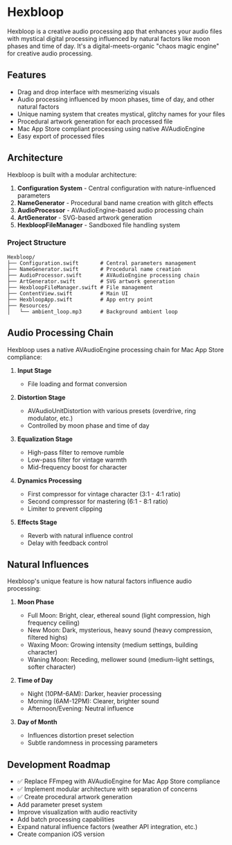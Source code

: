 # Hexbloop

Hexbloop is a creative audio processing app that enhances your audio files with mystical digital processing influenced by natural factors like moon phases and time of day. It's a digital-meets-organic "chaos magic engine" for creative audio processing.

## Features

- Drag and drop interface with mesmerizing visuals
- Audio processing influenced by moon phases, time of day, and other natural factors
- Unique naming system that creates mystical, glitchy names for your files
- Procedural artwork generation for each processed file
- Mac App Store compliant processing using native AVAudioEngine
- Easy export of processed files

## Architecture

Hexbloop is built with a modular architecture:

1. **Configuration System** - Central configuration with nature-influenced parameters
2. **NameGenerator** - Procedural band name creation with glitch effects
3. **AudioProcessor** - AVAudioEngine-based audio processing chain
4. **ArtGenerator** - SVG-based artwork generation
5. **HexbloopFileManager** - Sandboxed file handling system

### Project Structure

```
Hexbloop/
├── Configuration.swift       # Central parameters management
├── NameGenerator.swift       # Procedural name creation
├── AudioProcessor.swift      # AVAudioEngine processing chain
├── ArtGenerator.swift        # SVG artwork generation
├── HexbloopFileManager.swift # File management
├── ContentView.swift         # Main UI
├── HexbloopApp.swift         # App entry point
├── Resources/
│   └── ambient_loop.mp3      # Background ambient loop
```

## Audio Processing Chain

Hexbloop uses a native AVAudioEngine processing chain for Mac App Store compliance:

1. **Input Stage**
   - File loading and format conversion

2. **Distortion Stage** 
   - AVAudioUnitDistortion with various presets (overdrive, ring modulator, etc.)
   - Controlled by moon phase and time of day

3. **Equalization Stage**
   - High-pass filter to remove rumble
   - Low-pass filter for vintage warmth
   - Mid-frequency boost for character

4. **Dynamics Processing**
   - First compressor for vintage character (3:1 - 4:1 ratio)
   - Second compressor for mastering (6:1 - 8:1 ratio)
   - Limiter to prevent clipping

5. **Effects Stage**
   - Reverb with natural influence control
   - Delay with feedback control

## Natural Influences

Hexbloop's unique feature is how natural factors influence audio processing:

1. **Moon Phase**
   - Full Moon: Bright, clear, ethereal sound (light compression, high frequency ceiling)
   - New Moon: Dark, mysterious, heavy sound (heavy compression, filtered highs)
   - Waxing Moon: Growing intensity (medium settings, building character)
   - Waning Moon: Receding, mellower sound (medium-light settings, softer character)

2. **Time of Day**
   - Night (10PM-6AM): Darker, heavier processing
   - Morning (6AM-12PM): Clearer, brighter sound
   - Afternoon/Evening: Neutral influence

3. **Day of Month**
   - Influences distortion preset selection
   - Subtle randomness in processing parameters

## Development Roadmap

- ✅ Replace FFmpeg with AVAudioEngine for Mac App Store compliance
- ✅ Implement modular architecture with separation of concerns
- ✅ Create procedural artwork generation
- Add parameter preset system
- Improve visualization with audio reactivity
- Add batch processing capabilities
- Expand natural influence factors (weather API integration, etc.)
- Create companion iOS version